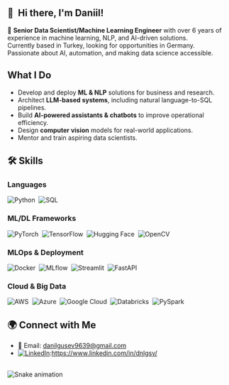 ## 👋  &nbsp;Hi there, I'm Daniil!

🚀 **Senior Data Scientist/Machine Learning Engineer** with over 6 years of experience in machine learning, NLP, and AI-driven solutions.  
Currently based in Turkey, looking for opportunities in Germany.  
Passionate about AI, automation, and making data science accessible.  

## What I Do
- Develop and deploy **ML & NLP** solutions for business and research.  
- Architect **LLM-based systems**, including natural language-to-SQL pipelines.  
- Build **AI-powered assistants & chatbots** to improve operational efficiency.  
- Design **computer vision** models for real-world applications.  
- Mentor and train aspiring data scientists.  

## 🛠️ Skills  

### **Languages**  
![Python](https://img.shields.io/badge/-Python-333333?style=flat&logo=python)&nbsp; 
![SQL](https://img.shields.io/badge/-SQL-333333?style=flat&logo=sqlite)&nbsp;  

### **ML/DL Frameworks**  
![PyTorch](https://img.shields.io/badge/-PyTorch-333333?style=flat&logo=pytorch)&nbsp;
![TensorFlow](https://img.shields.io/badge/-TensorFlow-333333?style=flat&logo=tensorflow)&nbsp;
![Hugging Face](https://img.shields.io/badge/-Hugging%20Face-333333?style=flat&logo=hugging-face)&nbsp;
![OpenCV](https://img.shields.io/badge/-OpenCV-333333?style=flat&logo=opencv)&nbsp;  

### **MLOps & Deployment**  
![Docker](https://img.shields.io/badge/-Docker-333333?style=flat&logo=docker)&nbsp;
![MLflow](https://img.shields.io/badge/-MLflow-333333?style=flat&logo=mlflow)&nbsp;
![Streamlit](https://img.shields.io/badge/-Streamlit-333333?style=flat&logo=streamlit)&nbsp;
![FastAPI](https://img.shields.io/badge/-FastAPI-333333?style=flat&logo=fastapi)&nbsp;  

### **Cloud & Big Data**  
![AWS](https://img.shields.io/badge/-AWS-333333?style=flat&logo=amazonwebservices&logoColor=FF9900)&nbsp;
![Azure](https://img.shields.io/badge/-Azure-333333?style=flat&logo=microsoftazure&logoColor=0078D4)&nbsp;
![Google Cloud](https://img.shields.io/badge/-Google_Cloud-333333?style=flat&logo=google-cloud)&nbsp;
![Databricks](https://img.shields.io/badge/-Databricks-333333?style=flat&logo=databricks)&nbsp;
![PySpark](https://img.shields.io/badge/-PySpark-333333?style=flat&logo=apache-spark)&nbsp;  

## 🌍 Connect with Me  
- 📧 Email: danilgusev9639@gmail.com  
- [![LinkedIn](https://img.shields.io/badge/LinkedIn-0A66C2?style=flat&logo=linkedin&logoColor=white)](https://www.linkedin.com/in/dnlgsv/):https://www.linkedin.com/in/dnlgsv/

<br clear="both">

<img src="https://raw.githubusercontent.com/maurodesouza/maurodesouza/output/snake.svg" alt="Snake animation" />
